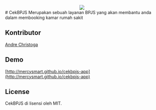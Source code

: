 <div align="center"><img src="http://mercysmart.github.io/cekbpjs-app/img/logo.png"></div>
# CekBPJS
Merupakan sebuah layanan BPJS yang akan membantu anda dalam membooking kamar rumah sakit

## Kontributor
[Andre Christoga](http://christoga.github.io)

## Demo
[http://mercysmart.github.io/cekbpjs-app](http://mercysmart.github.io/cekbpjs-app)

## License
CekBPJS di lisensi oleh MIT.